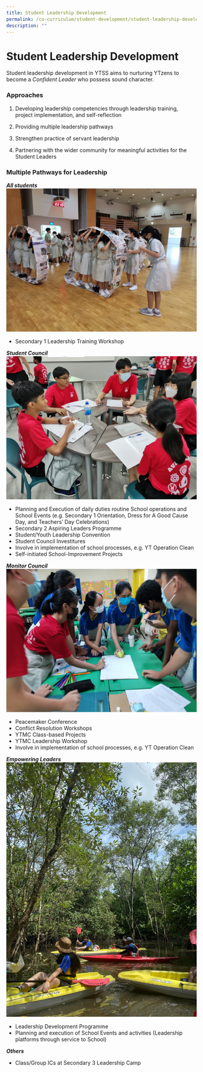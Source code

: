 ```yaml
---
title: Student Leadership Development
permalink: /co-curriculum/student-development/student-leadership-development/
description: ""
---
```

# **Student Leadership Development**

Student leadership development in YTSS aims to nurturing YTzens to become a *Confident Leader* who possess sound character.

### **Approaches**
1.	Developing leadership competencies through leadership training, project implementation, and self-reflection

2.	Providing multiple leadership pathways

3.	Strengthen practice of servant leadership

4.	Partnering with the wider community for meaningful activities for the Student Leaders

### **Multiple Pathways for Leadership**
***All students***
![](/images/photo_secondary%201%20leadership%20training%20workshop.jpg)
* Secondary 1 Leadership Training Workshop

***Student Council***
![](/images/aspiring%20leaders%20programme.jpg)
* Planning and Execution of daily duties routine School operations and School Events (e.g. Secondary 1 Orientation, Dress for A Good Cause Day, and Teachers’ Day Celebrations)
* Secondary 2 Aspiring Leaders Programme
* Student/Youth Leadership Convention 
* Student Council Investitures
* Involve in implementation of school processes, e.g. YT Operation Clean
* Self-initiated School-Improvement Projects

***Monitor Council***
![](/images/empowering%20leaders%20training%20workshop.jpg)
* Peacemaker Conference
* Conflict Resolution Workshops
* YTMC Class-based Projects
* YTMC Leadership Workshop
* Involve in implementation of school processes, e.g. YT Operation Clean

***Empowering Leaders***
![](/images/empowering%20leaders%20khatib%20bongsu%20cleaning.jpg)
* Leadership Development Programme
* Planning and execution of School Events and activities (Leadership platforms through service to School)

***Others***
* Class/Group ICs at Secondary 3 Leadership Camp
